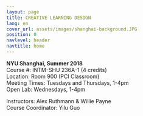 ```yaml
---
layout: page
title: CREATIVE LEARNING DESIGN
lang: en
cover_url: assets/images/shanghai-background.JPG
position: 0
navlevel: header
navtitle: home
---
```

**NYU Shanghai, Summer 2018**  
Course #: INTM-SHU 236A-1 (4 credits)  
Location: Room 900 (PCI Classroom)  
Meeting Times: Tuesdays and Thursdays, 1-4pm  
Open Lab: Wednesdays, 1-4pm

Instructors: Alex Ruthmann & Willie Payne  
Course Coordinator: Yilu Guo
